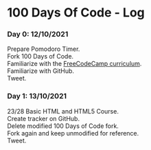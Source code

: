 # 100 Days Of Code - Log

### Day 0: 12/10/2021
Prepare Pomodoro Timer.  
Fork 100 Days of Code.  
Familiarize with the [FreeCodeCamp curriculum](https://www.freecodecamp.org/learn).  
Familiarize with GitHub.  
Tweet.  

### Day 1: 13/10/2021
23/28 Basic HTML and HTML5 Course.  
Create tracker on GitHub.  
Delete modified 100 Days of Code fork.  
Fork again and keep unmodified for reference.  
Tweet.  
